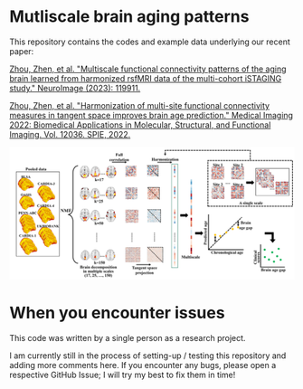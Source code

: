 # Mutliscale brain aging patterns
 
This repository contains the codes and example data underlying our recent paper:

[Zhou, Zhen, et al. "Multiscale functional connectivity patterns of the aging brain learned from harmonized rsfMRI data of the multi-cohort iSTAGING study." NeuroImage (2023): 119911.](https://www.sciencedirect.com/science/article/pii/S1053811923000599)

[Zhou, Zhen, et al. "Harmonization of multi-site functional connectivity measures in tangent space improves brain age prediction." Medical Imaging 2022: Biomedical Applications in Molecular, Structural, and Functional Imaging. Vol. 12036. SPIE, 2022.](https://www.spiedigitallibrary.org/conference-proceedings-of-spie/12036/1203608/Harmonization-of-multi-site-functional-connectivity-measures-in-tangent-space/10.1117/12.2611557.full)

![alt text](./Figures/Flowchart.jpg)

# When you encounter issues
This code was written by a single person as a research project.

I am currently still in the process of setting-up / testing this repository and adding more comments here. If you encounter any bugs, please open a respective GitHub Issue; I will try my best to fix them in time!